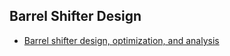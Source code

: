 
## Barrel Shifter Design
 - [Barrel shifter design, optimization, and analysis](https://preserve.lehigh.edu/cgi/viewcontent.cgi?article=1714&context=etd)

